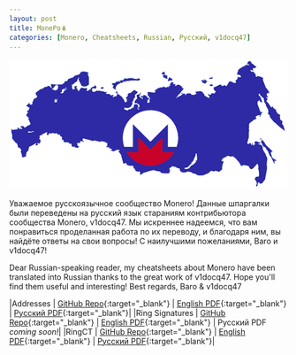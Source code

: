 ```yaml
---
layout: post
title: MonePo🪆
categories: [Monero, Cheatsheets, Russian, Pусский, v1docq47]
---
```


![](/images/russionero.png)

Уважаемое русскоязычное сообщество Monero!
Данные шпаргалки были переведены на русский язык стараниям контрибьютора сообщества Monero, v1docq47.
Мы искреннее надеемся, что вам понравиться проделанная работа по их переводу, и благодаря ним, вы найдёте ответы на свои вопросы!
С наилучшими пожеланиями,
Baro и v1docq47!

Dear Russian-speaking reader,
my cheatsheets about Monero have been translated into Russian thanks to the great work of v1docq47. Hope you'll find them useful and interesting!
Best regards,
Baro & v1docq47


|Addresses       | [GitHub Repo](https://github.com/baro77/MoneroAddressesCS){:target="_blank"} | [English PDF](https://github.com/baro77/MoneroAddressesCS/blob/main/MoneroAddressesCheatsheet20201206.pdf){:target="_blank"} | [Pусский PDF](https://github.com/baro77/MoneroAddressesCS/blob/main/translations/ru/MoneroAddressesCheatsheet20201206-RU.pdf){:target="_blank"}|
|Ring Signatures | [GitHub Repo](https://github.com/baro77/RingsCS){:target="_blank"}           | [English PDF](https://github.com/baro77/RingsCS/blob/main/RingsCheatsheet20210301.pdf){:target="_blank"} | Pусский PDF *coming soon!*|
|RingCT          | [GitHub Repo](https://github.com/baro77/RctCS){:target="_blank"}             | [English PDF](https://github.com/baro77/RctCS/blob/main/RctCheatsheet20210604.pdf){:target="_blank"} | [Pусский PDF](https://github.com/baro77/RctCS/blob/main/translations/ru/RctCheatsheet20210604-RU.pdf){:target="_blank"}|
